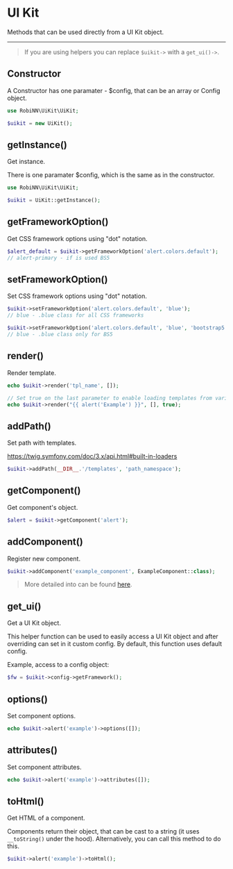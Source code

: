 # UI Kit

Methods that can be used directly from a UI Kit object.

---

> If you are using helpers you can replace `$uikit->` with a `get_ui()->`.

## Constructor

A Constructor has one paramater - $config, that can be an array or Config object.

```php
use RobiNN\UiKit\UiKit;

$uikit = new UiKit();
```

## getInstance()

Get instance.

There is one paramater $config, which is the same as in the constructor.

```php
use RobiNN\UiKit\UiKit;

$uikit = UiKit::getInstance();
```

## getFrameworkOption()

Get CSS framework options using "dot" notation.

```php
$alert_default = $uikit->getFrameworkOption('alert.colors.default');
// alert-primary - if is used BS5
```

## setFrameworkOption()

Set CSS framework options using "dot" notation.

```php
$uikit->setFrameworkOption('alert.colors.default', 'blue');
// blue - .blue class for all CSS frameworks

$uikit->setFrameworkOption('alert.colors.default', 'blue', 'bootstrap5');
// blue - .blue class only for BS5
```

## render()

Render template.

```php
echo $uikit->render('tpl_name', []);

// Set true on the last parameter to enable loading templates from variable
echo $uikit->render("{{ alert('Example') }}", [], true);
```

## addPath()

Set path with templates.

https://twig.symfony.com/doc/3.x/api.html#built-in-loaders

```php
$uikit->addPath(__DIR__.'/templates', 'path_namespace');
```

## getComponent()

Get component's object.

```php
$alert = $uikit->getComponent('alert');
```

## addComponent()

Register new component.

```php
$uikit->addComponent('example_component', ExampleComponent::class);
```

> More detailed into can be found [here](adding-components.md).

## get_ui()

Get a UI Kit object.

This helper function can be used to easily access a UI Kit object and after overriding can set in it custom config.
By default, this function uses default config.

Example, access to a config object:

```php
$fw = $uikit->config->getFramework();
```

## options()

Set component options.

```php
echo $uikit->alert('example')->options([]);
```

## attributes()

Set component attributes.

```php
echo $uikit->alert('example')->attributes([]);
```

## toHtml()

Get HTML of a component.

Components return their object, that can be cast to a string (it uses `__toString()` under the hood).
Alternatively, you can call this method to do this.

```php
$uikit->alert('example')->toHtml();
```
